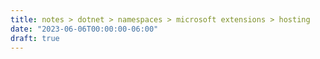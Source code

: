 ```yaml
---
title: notes > dotnet > namespaces > microsoft extensions > hosting
date: "2023-06-06T00:00:00-06:00"
draft: true
---
```


